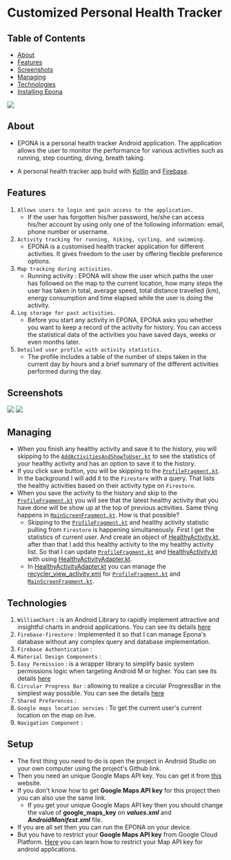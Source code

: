 # Customized Personal Health Tracker

## Table of Contents

* [About](#about)
* [Features](#features)
* [Screenshots](#screenshots)
* [Managing](#managing)
* [Technologies](#technologies)
* [Installing Epona](#setup)



<a href='https://www.linkpicture.com/view.php?img=LPic645b73f12ea98836219032'><img src='https://www.linkpicture.com/q/Epona_Temp.png' type='image'></a>

## About
- EPONA is a personal health tracker Android application. The application allows the user to monitor the performance for various activities such as running, step counting, diving, breath taking.

- A personal health tracker app build with [Kotlin](https://kotlinlang.org/) and [Firebase](https://firebase.google.com/).

## Features

1. `Allows users to login and gain access to the application.`
    - If the user has forgotten his/her password, he/she can access his/her account by using only one of the following information: email, phone number or username.
2. `Activity tracking for running, hiking, cycling, and swimming.`
    - EPONA is a customised health tracker application for different activities. It gives freedom to the user by offering flexible preference options.
3. `Map tracking during activities.`
    - Running activity : EPONA will show the user which paths the user has followed on the map to the current location, how many steps the user has taken in total, average speed, total distance travelled (km), energy consumption and time elapsed while the user is doing the activity.
4. `Log storage for past activities.`
    - Before you start any activity in EPONA, EPONA asks you whether you want to keep a record of the activity for history. You can access the statistical data of the activities you have saved days, weeks or even months later.
5. `Detailed user profile with activity statistics.`
    - The profile includes a table of the number of steps taken in the current day by hours and a brief summary of the different activities performed during the day.

## Screenshots

<a href='https://www.linkpicture.com/view.php?img=LPic6497471845659975571296'><img src='https://www.linkpicture.com/q/5_10.jpg' type='image'></a>
<a href='https://www.linkpicture.com/view.php?img=LPic6497471845659975571296'><img src='https://www.linkpicture.com/q/6_634.jpg' type='image'></a>


## Managing
- When you finish any healthy activity and save it to the history, you will skipping to the [`AddActivitiesAndShowToUser.kt`](https://github.com/bedirhantong/PersonalHealthTrackerApp/blob/master/app/src/main/java/com/example/personalhealthtracker/data/AddActivitiesAndShowToUser.kt) to see the statistics of your healthy activity and has an option to save it to the history.
- If you click save button, you will be skipping to the [`ProfileFragment.kt`](https://github.com/bedirhantong/PersonalHealthTrackerApp/blob/master/app/src/main/java/com/example/personalhealthtracker/ui/profile/ProfileFragment.kt). In the background I will add it to the `Firestore` with a query. That lists the healthy activities based on their activity type on `Firestore`.
- When you save the activity to the history and skip to the [`ProfileFragment.kt`](https://github.com/bedirhantong/PersonalHealthTrackerApp/blob/master/app/src/main/java/com/example/personalhealthtracker/ui/profile/ProfileFragment.kt) you will see that the latest healthy activity that you have done will be show up at the top of previous activities. Same thing happens in  [`MainScreenFragment.kt`](https://github.com/bedirhantong/PersonalHealthTrackerApp/blob/master/app/src/main/java/com/example/personalhealthtracker/ui/mainPage/MainScreenFragment.kt). How is that possible?
    - Skipping to the  [`ProfileFragment.kt`](https://github.com/bedirhantong/PersonalHealthTrackerApp/blob/master/app/src/main/java/com/example/personalhealthtracker/ui/profile/ProfileFragment.kt) and healthy activity statistic pulling from `Firestore` is happening simultaneously. First I get the statistics of current user. And create an object of [HealthyActivity.kt](https://github.com/bedirhantong/PersonalHealthTrackerApp/blob/master/app/src/main/java/com/example/personalhealthtracker/data/HealthyActivity.kt), after than that I add this healthy activity to the my healthy activity list. So that I can update [`ProfileFragment.kt`](https://github.com/bedirhantong/PersonalHealthTrackerApp/blob/master/app/src/main/java/com/example/personalhealthtracker/ui/profile/ProfileFragment.kt) and [HealthyActivity.kt](https://github.com/bedirhantong/PersonalHealthTrackerApp/blob/master/app/src/main/java/com/example/personalhealthtracker/data/HealthyActivity.kt) with using [HealthyActivityAdapter.kt](https://github.com/bedirhantong/PersonalHealthTrackerApp/blob/master/app/src/main/java/com/example/personalhealthtracker/adapter/HealthyActivityAdapter.kt).
    - In [HealthyActivityAdapter.kt](https://github.com/bedirhantong/PersonalHealthTrackerApp/blob/master/app/src/main/java/com/example/personalhealthtracker/adapter/HealthyActivityAdapter.kt) you can manage the [recycler_view_activity.xml](https://github.com/bedirhantong/PersonalHealthTrackerApp/blob/master/app/src/main/res/layout/recycler_view_activity.xml) for [`ProfileFragment.kt`](https://github.com/bedirhantong/PersonalHealthTrackerApp/blob/master/app/src/main/java/com/example/personalhealthtracker/ui/profile/ProfileFragment.kt) and [`MainScreenFragment.kt`](https://github.com/bedirhantong/PersonalHealthTrackerApp/blob/master/app/src/main/java/com/example/personalhealthtracker/ui/mainPage/MainScreenFragment.kt).



## Technologies

1. `WilliamChart` : is an Android Library to rapidly implement attractive and insightful charts in android applications. You can see its details [here](https://github.com/diogobernardino/williamchart)
2. `Firebase-firestore` : Implemented it so that I can manage Epona's database without any complex query and database implementation.
3. `Firebase Authentication` :
4. `Material Design Components` : 
5. `Easy Permission` : is a wrapper library to simplify basic system permissions logic when targeting Android M or higher. You can see its details [here](https://github.com/googlesamples/easypermissions)
6. `Circular Progress Bar` : allowing to realize a circular ProgressBar in the simplest way possible. You can see the details [here](https://github.com/lopspower/CircularProgressBar)
7. `Shared Preferences` :
8. `Google maps location servies` : To get the current user's current location on the map on live.
9. `Navigation Component` :


## Setup
- The first thing you need to do is open the project in Android Studio on your own computer using the project's Github link.
- Then you need an unique Google Maps API key. You can get it from [this](https://developers.google.com/maps/documentation/javascript/get-api-key?hl=tr) website.
- If you don't know how to get **Google Maps API key** for this project then you can also use the same link.
    - If you get your unique Google Maps API key then you should change the value of **google_maps_key** on ___values.xml___ and ___AndroidManifest.xml___ file.
- If you are all set then you can run the EPONA on your device.
- But you have to restrict your **Google Maps API key** from Google Cloud Platform. [Here](https://developers.google.com/maps/api-security-best-practices?hl=tr) you can learn how to restrict your Map API key for android applications.
